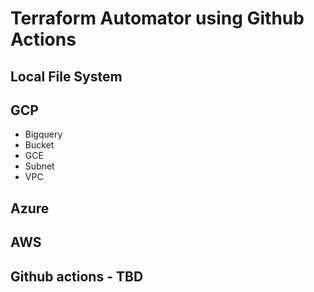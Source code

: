 # Terraform Automator using Github Actions

## Local File System

## GCP

* Bigquery
* Bucket
* GCE
* Subnet
* VPC

## Azure

## AWS

## Github actions - TBD